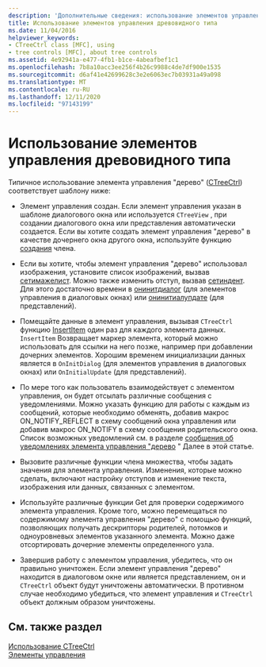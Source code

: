 ```yaml
---
description: 'Дополнительные сведения: использование элементов управления "дерево"'
title: Использование элементов управления древовидного типа
ms.date: 11/04/2016
helpviewer_keywords:
- CTreeCtrl class [MFC], using
- tree controls [MFC], about tree controls
ms.assetid: 4e92941a-e477-4fb1-b1ce-4abeafbef1c1
ms.openlocfilehash: 7b8a10acc3ee256f4b26c9988c4de7df900e1535
ms.sourcegitcommit: d6af41e42699628c3e2e6063ec7b03931a49a098
ms.translationtype: MT
ms.contentlocale: ru-RU
ms.lasthandoff: 12/11/2020
ms.locfileid: "97143199"
---
```

# <a name="using-tree-controls"></a>Использование элементов управления древовидного типа

Типичное использование элемента управления "дерево" ([CTreeCtrl](../mfc/reference/ctreectrl-class.md)) соответствует шаблону ниже:

- Элемент управления создан. Если элемент управления указан в шаблоне диалогового окна или используется `CTreeView` , при создании диалогового окна или представления автоматически создается. Если вы хотите создать элемент управления "дерево" в качестве дочернего окна другого окна, используйте функцию [создания](../mfc/reference/ctreectrl-class.md#create) члена.

- Если вы хотите, чтобы элемент управления "дерево" использовал изображения, установите список изображений, вызвав [сетимажелист](../mfc/reference/ctreectrl-class.md#setimagelist). Можно также изменить отступ, вызвав [сетиндент](../mfc/reference/ctreectrl-class.md#setindent). Для этого достаточно времени в [онинитдиалог](../mfc/reference/cdialog-class.md#oninitdialog) (для элементов управления в диалоговых окнах) или [онинитиалупдате](../mfc/reference/cview-class.md#oninitialupdate) (для представлений).

- Помещайте данные в элемент управления, вызывая `CTreeCtrl` функцию [InsertItem](../mfc/reference/ctreectrl-class.md#insertitem) один раз для каждого элемента данных. `InsertItem` Возвращает маркер элемента, который можно использовать для ссылки на него позже, например при добавлении дочерних элементов. Хорошим временем инициализации данных является в `OnInitDialog` (для элементов управления в диалоговых окнах) или `OnInitialUpdate` (для представлений).

- По мере того как пользователь взаимодействует с элементом управления, он будет отсылать различные сообщения с уведомлениями. Можно указать функцию для работы с каждым из сообщений, которые необходимо обменять, добавив макрос ON_NOTIFY_REFLECT в схему сообщений окна управления или добавив макрос ON_NOTIFY в схему сообщения родительского окна. Список возможных уведомлений см. в разделе [сообщения об уведомлениях элемента управления "дерево](../mfc/tree-control-notification-messages.md) " Далее в этой статье.

- Вызовите различные функции члена множества, чтобы задать значения для элемента управления. Изменения, которые можно сделать, включают настройку отступов и изменение текста, изображения или данных, связанных с элементом.

- Используйте различные функции Get для проверки содержимого элемента управления. Кроме того, можно перемещаться по содержимому элемента управления "дерево" с помощью функций, позволяющих получать дескрипторы родителей, потомков и одноуровневых элементов указанного элемента. Можно даже отсортировать дочерние элементы определенного узла.

- Завершив работу с элементом управления, убедитесь, что он правильно уничтожен. Если элемент управления "дерево" находится в диалоговом окне или является представлением, он и `CTreeCtrl` объект будут уничтожены автоматически. В противном случае необходимо убедиться, что элемент управления и `CTreeCtrl` объект должным образом уничтожены.

## <a name="see-also"></a>См. также раздел

[Использование CTreeCtrl](../mfc/using-ctreectrl.md)<br/>
[Элементы управления](../mfc/controls-mfc.md)
